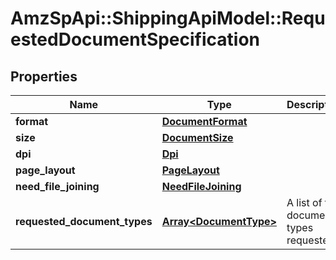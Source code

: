 # AmzSpApi::ShippingApiModel::RequestedDocumentSpecification

## Properties
Name | Type | Description | Notes
------------ | ------------- | ------------- | -------------
**format** | [**DocumentFormat**](DocumentFormat.md) |  | 
**size** | [**DocumentSize**](DocumentSize.md) |  | 
**dpi** | [**Dpi**](Dpi.md) |  | [optional] 
**page_layout** | [**PageLayout**](PageLayout.md) |  | [optional] 
**need_file_joining** | [**NeedFileJoining**](NeedFileJoining.md) |  | 
**requested_document_types** | [**Array&lt;DocumentType&gt;**](DocumentType.md) | A list of the document types requested. | 

